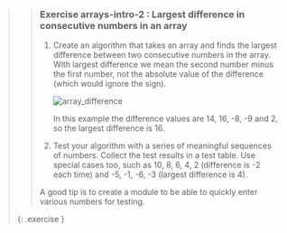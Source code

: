 >>### Exercise arrays-intro-2 : Largest difference in consecutive numbers in an array
>>
>>1. Create an algorithm that takes an array and finds the largest difference between two consecutive numbers in the array. With largest difference we mean the second number minus the first number, not the absolute value of the difference (which would ignore the sign).
>>
>>      ![array_difference](images/arraydiff.png "Difference of consecutive numbers in an array")
>>
>>      In this example the difference values are 14, 16, -8, -9 and 2, so the largest difference is 16.
>>
>>2. Test your algorithm with a series of meaningful sequences of numbers. Collect the test results in a test table.
>>      Use special cases too, such as 10, 8, 6, 4, 2 (difference is -2 each time) and -5, -1, -6, -3 (largest difference is 4).
>>
>>A good tip is to create a module to be able to quickly enter various numbers for testing.
>>
>{: .exercise }